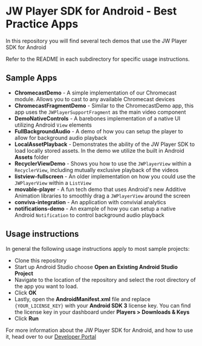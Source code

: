 # JW Player SDK for Android - Best Practice Apps

In this repository you will find several tech demos that use the JW Player SDK for Android

Refer to the README in each subdirectory for specific usage instructions.

## Sample Apps

- **ChromecastDemo** - A simple implementation of our Chromecast module. Allows you to cast to any available Chromecast devices
- **ChromecastFragmentDemo** - Similar to the ChromecastDemo app, this app uses the `JWPlayerSupportFragment` as the main video component
- **DemoNativeControls** - A barebones implementation of a native UI utilizing Android `View` elements
- **FullBackgroundAudio** - A demo of how you can setup the player to allow for background audio playback
- **LocalAssetPlayback** - Demonstrates the ability of the JW Player SDK to load locally stored assets. In the demo we utilize the built in Android **Assets** folder
- **RecyclerViewDemo** - Shows you how to use the `JWPlayerView` within a `RecyclerView`, including mutually exclusive playback of the videos
- **listview-fullscreen** - An older implementation on how you could use the `JWPlayerView` within a `ListView`
- **movable-player** - A fun tech demo that uses Android's new Additive Animation libraries to smoothly drag a `JWPlayerView` around the screen
- **conviva-integration** - An application with convivial analytics
- **notifications-demo** - An example of how you can setup a native Android `Notification` to control background audio playback


## Usage instructions

In general the following usage instructions apply to most sample projects:

- Clone this repository
- Start up Android Studio choose **Open an Existing Android Studio Project**
- Navigate to the location of the repository and select the root directory of the app you want to load.
- Click **OK**
- Lastly, open the **AndroidManifest.xml** file and replace `{YOUR_LICENSE_KEY}` with your **Android SDK 3** license key. You can find the license key in your dashboard under **Players > Downloads & Keys**
- Click **Run**

For more information about the JW Player SDK for Android, and how to use it, head over to our [Developer Portal](https://developer.jwplayer.com/jwplayer/docs/android-getting-started)
